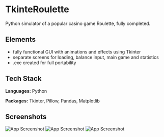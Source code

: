 
# TkinteRoulette

Python simulator of a popular casino game Roulette, fully completed.



## Elements

- fully functional GUI with animations and effects using Tkinter
- separate screens for loading, balance input, main game and statistics
- .exe created for full portability


## Tech Stack

**Languages:** Python

**Packages:** Tkinter, Pillow, Pandas, Matplotlib


## Screenshots

![App Screenshot](https://i.ibb.co/SmYNW1L/1.png)
![App Screenshot](https://i.ibb.co/Y0MF3hh/2.png)
![App Screenshot](https://i.ibb.co/vDG6G8R/3.png)

